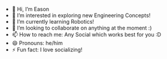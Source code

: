 - 👋 Hi, I’m Eason
- 👀 I’m interested in exploring new Engineering Concepts!
- 🌱 I’m currently learning Robotics!
- 💞️ I’m looking to collaborate on anything at the moment :)
- 📫 How to reach me: Any Social which works best for you :D
- 😄 Pronouns: he/him
- ⚡ Fun fact: I love socializing!

<!---
EasonYang7/EasonYang7 is a ✨ special ✨ repository because its `README.md` (this file) appears on your GitHub profile.
You can click the Preview link to take a look at your changes.
--->
